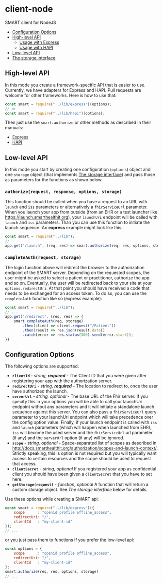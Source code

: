 # client-node
SMART client for NodeJS

- [Configuration Options](#configuration-options)
- [High-level API](#high-level-api)
    - [Usage with Express](docs/express.md)
    - [Usage with HAPI](docs/hapi.md)
- [Low-level API](#low-level-api)
- [The storage interface](docs/storage.md)


## High-level API
In this mode you create a framework-specific API that is easier to use. Currently,
we have adapters for Express and HAPI. Pull requests are welcome for other frameworks.
Here is how to use that:
```js
const smart = require("../lib/express")(options);
// or
const smart = require("../lib/hapi")(options);
```
Then just use the `smart.authorize` or other methods as described in their manuals:
- [Express](docs/express.md)
- [HAPI](docs/hapi.md)


## Low-level API

In this mode you start by creating one configuration (`options`) object and one
`storage` object (that implements [The storage interface](docs/storage.md))
and pass those as parameters for the functions as shown below.

### `authorize(request, response, options, storage)`
This function should be called when you have a request to an URL with
`launch` and `iss` parameters or alternatively a `fhirServiceUrl` parameter.
When you launch your app from outside (from an EHR or a test launcher like
https://launch.smarthealthit.org), your `launchUri` endpoint will be called
with `launch` and `iss` parameters. Than you can use this function to initiate
the launch sequence. An **express** example might look like this:
```js
const smart = require("../lib");
// ...
app.get("/launch", (req, res) => smart.authorize(req, res, options, storage));
```


### `completeAuth(request, storage)`
The login function above will redirect the browser to the authorization endpoint
of the SMART server. Depending on the requested scopes, the user might be asked
to select a patient or practitioner, authorize the app and so on. Eventually, the
user will be redirected back to your site at your `options.redirectUri`. At that
point you should have received a code that needs to be exchanged for an access
token. To do so, you can use the `completeAuth` function like so (express example):
```js
const smart = require("../lib");
// ...
app.get("/redirect", (req, res) => {
    smart.completeAuth(req, storage)
        .then(client => client.request("/Patient"))
        .then(result => res.json(result.data))
        .catch(error => res.status(500).send(error.stack));
})
```


## Configuration Options
The following options are supported:
- **`clientId`** - *string, **required*** - The Client ID that you were given after registering your app with the authorization server.
- **`redirectUri`** - *string, **required*** - The location to redirect to, once the user have authorized the launch.
- **`serverUrl`** - *string, optional* - The base URL of the Fhir server. If you specify this in your options you will be able to call your launchUri endpoint without any parameters and it will initiate a standalone launch sequence against this server. You can also pass a `fhirServiceUrl` query parameter to your launchUri endpoint which will take precedence over the config option value. Finally, if your launch endpoint is called with `iss` and `launch` parameters (which will happen when launched from EHR), `iss` will become the used server and the `fhirServiceUrl` url parameter (if any) and the `serverUrl` option (if any) will be ignored.
- **`scope`** - *string, optional* - Space-separated list of scopes as described in http://docs.smarthealthit.org/authorization/scopes-and-launch-context/. Strictly speaking, this is option is not required but you will typically want access to certain resources and the scope should be used to request that access.
- **`clientSecret`** - *string, optional* If you registered your app as confidential client you should have been given a `clientSecret` that you have to set here.
- **`getStorage(request)`** - *function, optional* A function that will return a custom storage object. See *The storage interface* below for details.

Use these options while creating a SMART api:
```js
const smart = require("../lib/express")({
    scope      : "openid profile offline_access",
    redirectUri: "/",
    clientId   : "my-client-id"
});
// ...
```
or you just pass them to functions if you prefer the low-level api:
```js
const options = {
    scope      : "openid profile offline_access",
    redirectUri: "/",
    clientId   : "my-client-id"
};
smart.authorize(req, res, options, storage)
// ...
```
